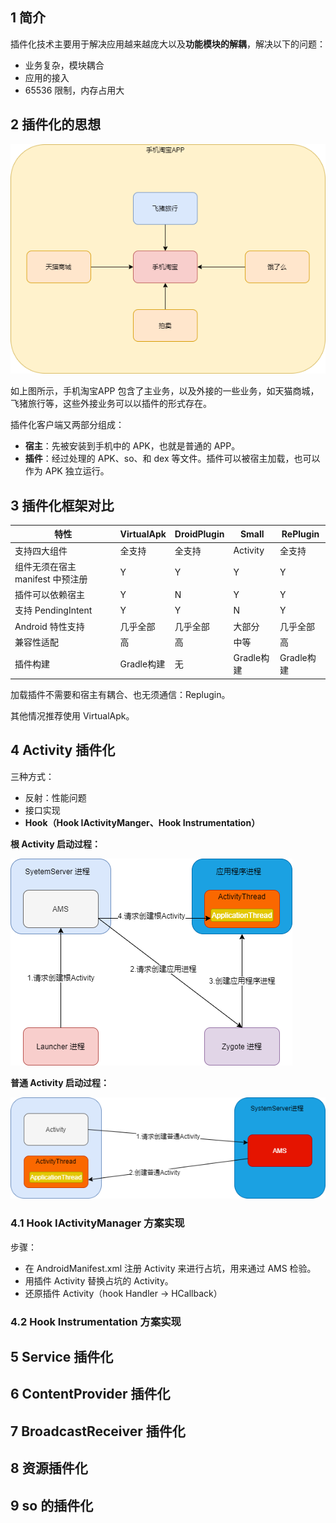 

## 1 简介

插件化技术主要用于解决应用越来越庞大以及**功能模块的解耦**，解决以下的问题：

- 业务复杂，模块耦合
- 应用的接入
- 65536 限制，内存占用大

## 2 插件化的思想

![](../asset/手机淘宝.png)

如上图所示，手机淘宝APP 包含了主业务，以及外接的一些业务，如天猫商城，飞猪旅行等，这些外接业务可以以插件的形式存在。

插件化客户端又两部分组成：

* **宿主**：先被安装到手机中的 APK，也就是普通的 APP。
* **插件**：经过处理的 APK、so、和 dex 等文件。插件可以被宿主加载，也可以作为 APK 独立运行。

## 3 插件化框架对比

| 特性                             | VirtualApk | DroidPlugin | Small      | RePlugin   |
| -------------------------------- | ---------- | ----------- | ---------- | ---------- |
| 支持四大组件                     | 全支持     | 全支持      | Activity   | 全支持     |
| 组件无须在宿主 manifest 中预注册 | Y          | Y           | Y          | Y          |
| 插件可以依赖宿主                 | Y          | N           | Y          | Y          |
| 支持 PendingIntent               | Y          | Y           | N          | Y          |
| Android 特性支持                 | 几乎全部   | 几乎全部    | 大部分     | 几乎全部   |
| 兼容性适配                       | 高         | 高          | 中等       | 高         |
| 插件构建                         | Gradle构建 | 无          | Gradle构建 | Gradle构建 |

加载插件不需要和宿主有耦合、也无须通信：Replugin。

其他情况推荐使用 VirtualApk。

## 4 Activity 插件化

三种方式：

* 反射：性能问题
* 接口实现
* **Hook（Hook IActivityManger、Hook Instrumentation）**

**根 Activity 启动过程：**

![](../asset/根Activity启动过程.png)

**普通 Activity 启动过程：**

![](../asset/普通Activity创建.png)

### 4.1 Hook IActivityManager 方案实现

步骤：

* 在 AndroidManifest.xml 注册 Activity 来进行占坑，用来通过 AMS 检验。
* 用插件 Activity 替换占坑的 Activity。
* 还原插件 Activity（hook Handler -> HCallback）

### 4.2 Hook Instrumentation 方案实现



## 5 Service 插件化



## 6 ContentProvider 插件化



## 7  BroadcastReceiver 插件化



## 8 资源插件化



## 9 so 的插件化

